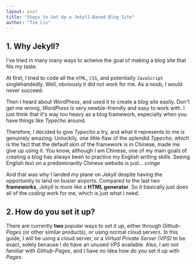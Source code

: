 ```yaml
---
layout: post
title: "Steps to Set Up a Jekyll-Based Blog Site"
author: "Tim Liu"
---
```


## 1. Why Jekyll?

I've tried in many many ways to acheive the goal of making a blog site that fits my taste.

At first, I tried to code all the `HTML`, `CSS`, and potentially `JavaScript` singlehandedly.
Well, obviously it did not work for me. As a noob, I would never succeed.

Then I heard about *WordPress*, and used it to create a blog site easily.
Don't get me wrong, *WordPress* is very newbie-friendly and easy to work with.
I just think that it's way too heavy as a blog framework, especially when you have things like *Typecho* around.

Therefore, I decided to give *Typecho* a try, and what it represents to me is genuinely amazing.
Unluckily, one little flaw of the splendid *Typecho*, which is the fact that the default skin of the framework is in Chinese, made me give up using it.
You know, although I am Chinese, one of my main goals of creating a blog has always been to practice my English writing skills.
Seeing English text on a predominantly Chinese website is just... *cringe*

And that was why I landed my plane on *Jekyll* despite having the opportunity to land on busier airports.
Compared to the last two **frameworks**, *Jekyll* is more like a **HTML generator**.
So it basically just does all of the *coding* work for me, which is just what I need.

## 2. How do you set it up?

There are currently **two** popular ways to set it up, either through *Github-Pages* (or other similar products), or using normal cloud servers.
In this guide, I will be using a cloud server, or a *Virtual Private Server (VPS)* to be exact,
solely because I do have an unused *VPS* available.
Also, I am not familiar with *Github-Pages*, and I have no idea how do you set it up with *Pages*.

